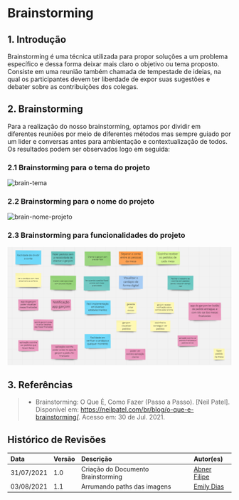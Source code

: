 # Brainstorming

## 1. Introdução

Brainstorming é uma técnica utilizada para propor soluções a um problema específico e dessa forma deixar mais claro o objetivo ou tema proposto. Consiste em uma reunião também chamada de tempestade de ideias, na qual os participantes devem ter liberdade de expor suas sugestões e debater sobre as contribuições dos colegas.

## 2. Brainstorming

Para a realização do nosso brainstorming, optamos por dividir em diferentes reuniões por meio de diferentes métodos mas sempre guiado por um lider e conversas antes para ambientação e contextualização de todos. Os resultados podem ser observados logo em seguida:

### 2.1 Brainstorming para o tema do projeto

<img src="../../assets/img/brain-tema.jpg" alt="brain-tema" width="400"/>

### 2.2 Brainstorming para o nome do projeto

<img src="../../assets/img/brain-nome-projeto.jpg" alt="brain-nome-projeto" width="300"/>

### 2.3 Brainstorming para funcionalidades do projeto

[![brain-funcionalidades](../assets/img/brain-funcionalidades.png)](../assets/img/brain-funcionalidades.png)

## 3. Referências

> - Brainstorming: O Que É, Como Fazer (Passo a Passo). [Neil Patel]. Disponível em: https://neilpatel.com/br/blog/o-que-e-brainstorming/. Acesso em: 30 de Jul. 2021.

## Histórico de Revisões

| Data       | Versão | Descrição                          | Autor(es)                                   |
| :--------- | :----- | :--------------------------------- | :------------------------------------------ |
| 31/07/2021 | 1.0    | Criação do Documento Brainstorming | [Abner Filipe](https://github.com/abner423) |
| 03/08/2021 | 1.1    | Arrumando paths das imagens        | [Emily Dias](https://github.com/emysdias)   |
